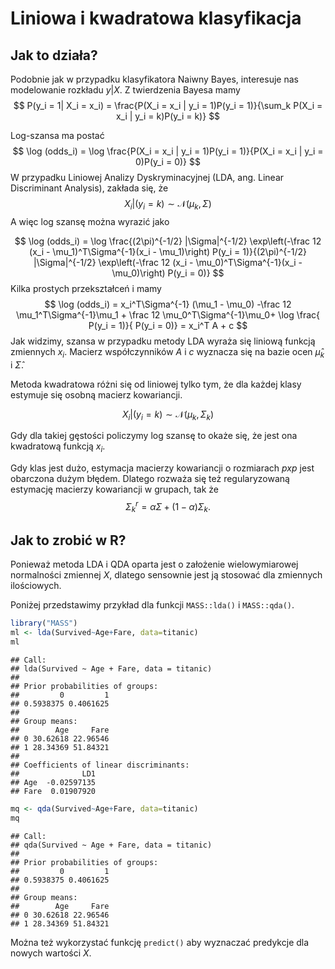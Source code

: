 # Liniowa i kwadratowa klasyfikacja

## Jak to działa?

Podobnie jak w przypadku klasyfikatora Naiwny Bayes, interesuje nas modelowanie rozkładu $y|X$. Z twierdzenia Bayesa mamy
$$
P(y_i = 1| X_i = x_i) = \frac{P(X_i = x_i | y_i = 1)P(y_i = 1)}{\sum_k P(X_i = x_i | y_i = k)P(y_i = k)}
$$

Log-szansa ma postać
$$
\log (odds_i) = \log \frac{P(X_i = x_i | y_i = 1)P(y_i = 1)}{P(X_i = x_i | y_i = 0)P(y_i = 0)}  
$$
W przypadku Liniowej Analizy Dyskryminacyjnej (LDA, ang. Linear Discriminant Analysis), zakłada się, że
$$
X_i | (y_i = k) \sim \mathcal N (\mu_k, \Sigma)
$$
A więc log szansę można wyrazić jako 

$$
\log (odds_i) = \log \frac{(2\pi)^{-1/2} |\Sigma|^{-1/2} \exp\left(-\frac 12 (x_i - \mu_1)^T\Sigma^{-1}(x_i - \mu_1)\right) P(y_i = 1)}{(2\pi)^{-1/2} |\Sigma|^{-1/2} \exp\left(-\frac 12 (x_i - \mu_0)^T\Sigma^{-1}(x_i - \mu_0)\right) P(y_i = 0)}  
$$
Kilka prostych przekształceń i mamy
$$
\log (odds_i) =  
 x_i^T\Sigma^{-1} (\mu_1 - \mu_0)
-\frac 12 \mu_1^T\Sigma^{-1}\mu_1 + \frac 12 \mu_0^T\Sigma^{-1}\mu_0+
\log \frac{ P(y_i = 1)}{ P(y_i = 0)} =
x_i^T A + c
$$
Jak widzimy, szansa w przypadku metody LDA wyraża się liniową funkcją zmiennych $x_i$. Macierz współczynników $A$ i $c$ wyznacza się na bazie ocen $\hat\mu_k$ i $\hat\Sigma$.

Metoda kwadratowa różni się od liniowej tylko tym, że dla każdej klasy estymuje się osobną macierz kowariancji.

$$
X_i | (y_i = k) \sim \mathcal N (\mu_k, \Sigma_k)
$$

Gdy dla takiej gęstości policzymy log szansę to okaże się, że jest ona kwadratową funkcją $x_i$.

Gdy klas jest dużo, estymacja macierzy kowariancji o rozmiarach $pxp$ jest obarczona dużym błędem. Dlatego rozważa się też regularyzowaną estymację macierzy kowariancji w grupach, tak że
$$
\Sigma_k^r = \alpha \Sigma + (1-\alpha) \Sigma_k.
$$


## Jak to zrobić w R?

Ponieważ metoda LDA i QDA oparta jest o założenie wielowymiarowej normalności zmiennej $X$, dlatego sensownie jest ją stosować dla zmiennych ilościowych.

Poniżej przedstawimy przykład dla funkcji `MASS::lda()` i `MASS::qda()`.


```r
library("MASS")
ml <- lda(Survived~Age+Fare, data=titanic)
ml
```

```
## Call:
## lda(Survived ~ Age + Fare, data = titanic)
## 
## Prior probabilities of groups:
##         0         1 
## 0.5938375 0.4061625 
## 
## Group means:
##        Age     Fare
## 0 30.62618 22.96546
## 1 28.34369 51.84321
## 
## Coefficients of linear discriminants:
##              LD1
## Age  -0.02597135
## Fare  0.01907920
```

```r
mq <- qda(Survived~Age+Fare, data=titanic)
mq
```

```
## Call:
## qda(Survived ~ Age + Fare, data = titanic)
## 
## Prior probabilities of groups:
##         0         1 
## 0.5938375 0.4061625 
## 
## Group means:
##        Age     Fare
## 0 30.62618 22.96546
## 1 28.34369 51.84321
```
Można też wykorzystać funkcję `predict()` aby wyznaczać predykcje dla nowych wartości $X$.

